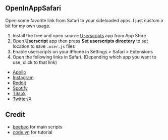 ## OpenInAppSafari

Open some favorite link from Safari to your sideloaded apps. I just custom a bit for my own usage.

1. Install the free and open source [Userscripts](https://apps.apple.com/us/app/userscripts/id1463298887) app from App Store
2. Open **Userscript** app then press **Set userscripts directory** to set location to save `.user.js` files
3. Enable userscripts on your iPhone in Settings > Safari > Extensions
4. Open the following links in Safari. (Depending which app you want to use, click to that link)
* [Apollo](https://raw.githubusercontent.com/quyleanh/OpenInAppSafari/main/open-apollo-app.user.js)
* [Instagram](https://raw.githubusercontent.com/quyleanh/OpenInAppSafari/main/open-instagram-app.user.js)
* [Reddit](https://raw.githubusercontent.com/quyleanh/OpenInAppSafari/main/open-reddit-app.user.js)
* [Spotify](https://raw.githubusercontent.com/quyleanh/OpenInAppSafari/main/open-spotify-app.user.js)
* [Tiktok](https://raw.githubusercontent.com/quyleanh/OpenInAppSafari/main/open-tiktok-app.user.js)
* [Twitter/X](https://raw.githubusercontent.com/quyleanh/OpenInAppSafari/main/open-twitter-app.user.js)

## Credit

* [beebeo](https://gist.github.com/beebeo/7b454b776577d7c0ac9c91a054cf50cb#file-open-spotify-app-user-js) for main scripts
* [code.vn](https://codevn.net/huong-dan-mo-lien-ket-tu-safari-vao-cac-app-mod-nhu-youtube-tiktok-reddit-instagram-spotify/) for tutorial
